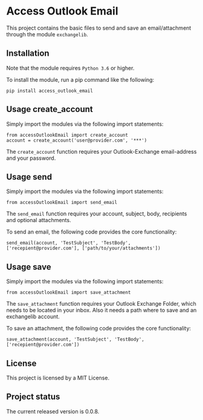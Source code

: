 # Access Outlook Email
This project contains the basic files to send and save an email/attachment through the module ```exchangelib```.

## Installation
Note that the module requires ```Python 3.6``` or higher.

To install the module, run a pip command like the following:


```
pip install access_outlook_email
```

## Usage create_account
Simply import the modules via the following import statements:
```
from accessOutlookEmail import create_account
account = create_account('user@provider.com', '***')
```
The ```create_account``` function requires your Outlook-Exchange email-address and your password.



## Usage send
Simply import the modules via the following import statements:

```
from accessOutlookEmail import send_email
```

The ```send_email``` function requires your account, subject, body, recipients and optional attachments.

To send an email, the following code provides the core functionality:
```
send_email(account, 'TestSubject', 'TestBody', ['recepient@provider.com'], ['path/to/your/attachments'])
```



## Usage save
Simply import the modules via the following import statements:

```
from accessOutlookEmail import save_attachment
```


The ```save_attachment``` function requires your Outlook Exchange Folder, which needs to be located in your inbox. Also it needs a path where to save and an exchangelib account.

To save an attachment, the following code provides the core functionality:
```
save_attachment(account, 'TestSubject', 'TestBody', ['recepient@provider.com'])
```

## License
This project is licensed by a MIT License.

## Project status
The current released version is 0.0.8.
